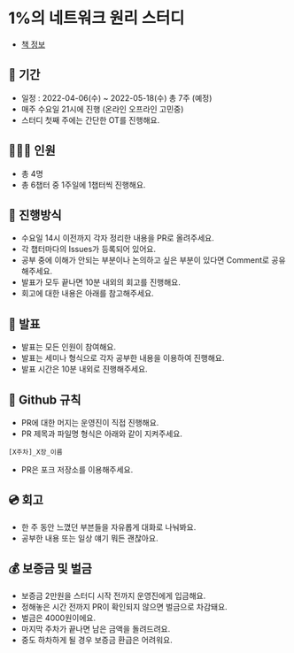 # 1%의 네트워크 원리 스터디
- [책 정보](http://www.kyobobook.co.kr/product/detailViewKor.laf?ejkGb=KOR&mallGb=KOR&barcode=9788931556742&orderClick=LEa&Kc=)

## 📆 기간
- 일정 : 2022-04-06(수) ~ 2022-05-18(수) 총 7주 (예정)
- 매주 수요일 21시에 진행 (온라인 오프라인 고민중)
- 스터디 첫째 주에는 간단한 OT를 진행해요.

## 👨‍👩‍👦 인원
- 총 4명
- 총 6챕터 중 1주일에 1챕터씩 진행해요.

## 🌈 진행방식
- 수요일 14시 이전까지 각자 정리한 내용을 PR로 올려주세요.
- 각 챕터마다의 Issues가 등록되어 있어요.
- 공부 중에 이해가 안되는 부분이나 논의하고 싶은 부분이 있다면 Comment로 공유해주세요.
- 발표가 모두 끝나면 10분 내외의 회고를 진행해요.
- 회고에 대한 내용은 아래를 참고해주세요.

## 🎤 발표
- 발표는 모든 인원이 참여해요.
- 발표는 세미나 형식으로 각자 공부한 내용을 이용하여 진행해요.
- 발표 시간은 10분 내외로 진행해주세요.

## 🤝 Github 규칙
- PR에 대한 머지는 운영진이 직접 진행해요.
- PR 제목과 파일명 형식은 아래와 같이 지켜주세요.
```
[X주차]_X장_이름
```
- PR은 포크 저장소를 이용해주세요.

## 💿 회고
- 한 주 동안 느꼈던 부븐들을 자유롭게 대화로 나눠봐요.
- 공부한 내용 또는 일상 얘기 뭐든 괜찮아요.

## 💰 보증금 및 벌금
- 보증금 2만원을 스터디 시작 전까지 운영진에게 입금해요.
- 정해놓은 시간 전까지 PR이 확인되지 않으면 벌금으로 차감돼요.
- 벌금은 4000원이에요.
- 마지막 주차가 끝나면 남은 금액을 돌려드려요.
- 중도 하차하게 될 경우 보증금 환급은 어려워요.
